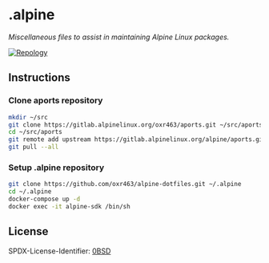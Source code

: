 # .alpine

_Miscellaneous files to assist in maintaining Alpine Linux packages._

[![Repology](https://img.shields.io/badge/repology-alpine--edge-0d597f?style=flat-square
)](https://repology.org/projects/?search=&maintainer=ramage.lucas%40protonmail.com&inrepo=alpine_edge)

## Instructions

### Clone aports repository

```sh
mkdir ~/src
git clone https://gitlab.alpinelinux.org/oxr463/aports.git ~/src/aports
cd ~/src/aports
git remote add upstream https://gitlab.alpinelinux.org/alpine/aports.git
git pull --all
```

### Setup .alpine repository

```sh
git clone https://github.com/oxr463/alpine-dotfiles.git ~/.alpine
cd ~/.alpine
docker-compose up -d
docker exec -it alpine-sdk /bin/sh
```

## License

SPDX-License-Identifier: [0BSD](https://spdx.org/licenses/0BSD.html)
